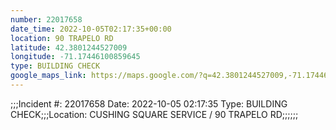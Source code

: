 ```yaml
---
number: 22017658
date_time: 2022-10-05T02:17:35+00:00
location: 90 TRAPELO RD
latitude: 42.3801244527009
longitude: -71.17446100859645
type: BUILDING CHECK
google_maps_link: https://maps.google.com/?q=42.3801244527009,-71.17446100859645
---
```


;;;Incident #: 22017658  Date: 2022-10-05 02:17:35   Type: BUILDING CHECK;;;Location: CUSHING SQUARE SERVICE / 90 TRAPELO RD;;;;;;
